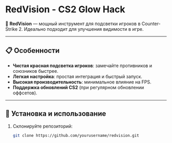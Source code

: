 # **RedVision - CS2 Glow Hack**  
🔴 **RedVision** — мощный инструмент для подсветки игроков в Counter-Strike 2. Идеально подходит для улучшения видимости в игре.  

---

## 📋 **Особенности**  
- **Чистая красная подсветка игроков**: замечайте противников и союзников быстрее.  
- **Легкая настройка**: простая интеграция и быстрый запуск.  
- **Высокая производительность**: минимальное влияние на FPS.  
- **Поддержка обновлений CS2** (при регулярном обновлении оффсетов).  

---

## 🚀 **Установка и использование**  
1. Склонируйте репозиторий:  
   ```bash
   git clone https://github.com/yourusername/redvision.git
